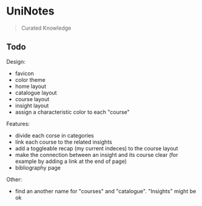 # UniNotes 
> Curated Knowledge

## Todo

Design:
- favicon
- color theme
- home layout
- catalogue layout 
- course layout
- insight layout
- assign a characteristic color to each "course"

Features:
- divide each corse in categories
- link each course to the related insights 
- add a toggleable recap (my current indeces) to the course layout
- make the connection between an insight and its course clear (for example by adding a link at the end of page)
- bibliography page

Other:
- find an another name for "courses" and "catalogue". "Insights" might be ok
